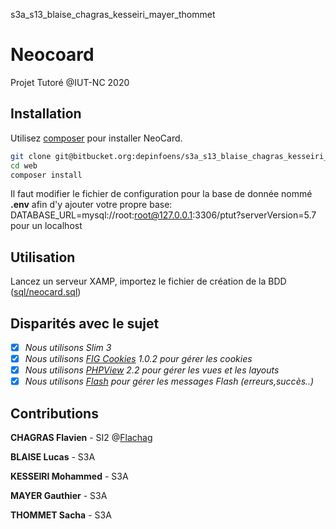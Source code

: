 s3a_s13_blaise_chagras_kesseiri_mayer_thommet
# Neocoard

Projet Tutoré @IUT-NC 2020

## Installation

Utilisez [composer](https://getcomposer.org/) pour installer NeoCard.

```bash
git clone git@bitbucket.org:depinfoens/s3a_s13_blaise_chagras_kesseiri_mayer_thommet.git
cd web
composer install
```

Il faut modifier le fichier de configuration pour la base de donnée nommé **.env** afin d'y ajouter votre propre base:
DATABASE_URL=mysql://root:root@127.0.0.1:3306/ptut?serverVersion=5.7 pour un localhost

## Utilisation

Lancez un serveur XAMP, importez le fichier de création de la BDD ([sql/neocard.sql](https://bitbucket.org/depinfoens/s3a_s13_blaise_chagras_kesseiri_mayer_thommet/src/master/neocard.sql))

## Disparités avec le sujet

- [x] *Nous utilisons Slim 3*
- [x] *Nous utilisons [FIG Cookies](https://github.com/dflydev/dflydev-fig-cookies) 1.0.2 pour gérer les cookies*
- [x] *Nous utilisons [PHPView](https://github.com/slimphp/PHP-View) 2.2 pour gérer les vues et les layouts*
- [x] *Nous utilisons [Flash](https://github.com/slimphp/Slim-Flash) pour gérer les messages Flash (erreurs,succès..)*

## Contributions
**CHAGRAS Flavien** - SI2 @[Flachag](https://bitbucket.org/%7B806fdb70-aa86-4e38-b980-658683b646d7%7D/)

**BLAISE Lucas** - S3A

**KESSEIRI Mohammed** - S3A

**MAYER Gauthier** - S3A

**THOMMET Sacha** - S3A